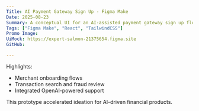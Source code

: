 ```yaml
---
Title: AI Payment Gateway Sign Up - Figma Make
Date: 2025-08-23
Summary: A conceptual UI for an AI-assisted payment gateway sign up flow. Designed in Figma Maker, this prototype visualizes merchant onboarding and account setup with AI assistant.
Tags: ["Figma Make", "React", "TailwindCSS"]
Promo Image: 
UiMock: https://expert-salmon-21375654.figma.site
GitHub: 

---
```


Highlights:

- Merchant onboarding flows
- Transaction search and fraud review
- Integrated OpenAI-powered support

This prototype accelerated ideation for AI-driven financial products.
